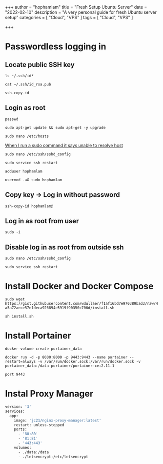 +++
author = "hophamlam"
title = "Fresh Setup Ubuntu Server"
date = "2022-02-10"
description = "A very personal guide for fresh Ubuntu server setup"
categories = [
    "Cloud", "VPS"
]
tags = [
    "Cloud", "VPS"
]

+++

# Passwordless logging in

## Locate public SSH key

```ls ~/.ssh/id*```

```cat ~/.ssh/id_rsa.pub```

```ssh-copy-id```

## Login as root

```passwd```

```sudo apt-get update && sudo apt-get -y upgrade```

```sudo nano /etc/hosts```

[When I run a sudo command it says unable to resolve host](https://askubuntu.com/questions/811098/when-i-run-a-sudo-command-it-says-unable-to-resolve-host)

```sudo nano /etc/ssh/sshd_config```

```sudo service ssh restart```

```adduser hophamlam```

`usermod -aG sudo hophamlam`

## Copy key -> Log in without password

```ssh-copy-id hophamlam@```

## Log in as root from user

```sudo -i```

## Disable log in as root from outside ssh

```sudo nano /etc/ssh/sshd_config```

```sudo service ssh restart```

# Install Docker and Docker Compose

```sudo wget https://gist.githubusercontent.com/wdullaer/f1af16bd7e970389bad3/raw/4a5a72aece57e1deca926894e5919f90350c706d/install.sh```

```sh install.sh```

# Install Portainer

```docker volume create portainer_data```

```docker run -d -p 8000:8000 -p 9443:9443 --name portainer --restart=always -v /var/run/docker.sock:/var/run/docker.sock -v portainer_data:/data portainer/portainer-ce:2.11.1```

```port 9443```

# Instal Proxy Manager

``` bash
version: '3'
services:
  app:
    image: 'jc21/nginx-proxy-manager:latest'
    restart: unless-stopped
    ports:
      - '80:80'
      - '81:81'
      - '443:443'
    volumes:
      - ./data:/data
      - ./letsencrypt:/etc/letsencrypt

```
